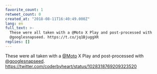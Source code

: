 ```yaml
---
favorite_count: 1
retweet_count: 0
created_at: "2018-08-11T16:40:49.000Z"
lang: en
full_text: >-
  These were all taken with a @Moto X Play and post-processed with
  @googlesnapseed. https://t.co/jq1BjuggXR
replies: []
---
```


These were all taken with a [@Moto](https://twitter.com/Moto) X Play and
post-processed with [@googlesnapseed](https://twitter.com/googlesnapseed).
<https://twitter.com/coderbyheart/status/1028318769209323520>
